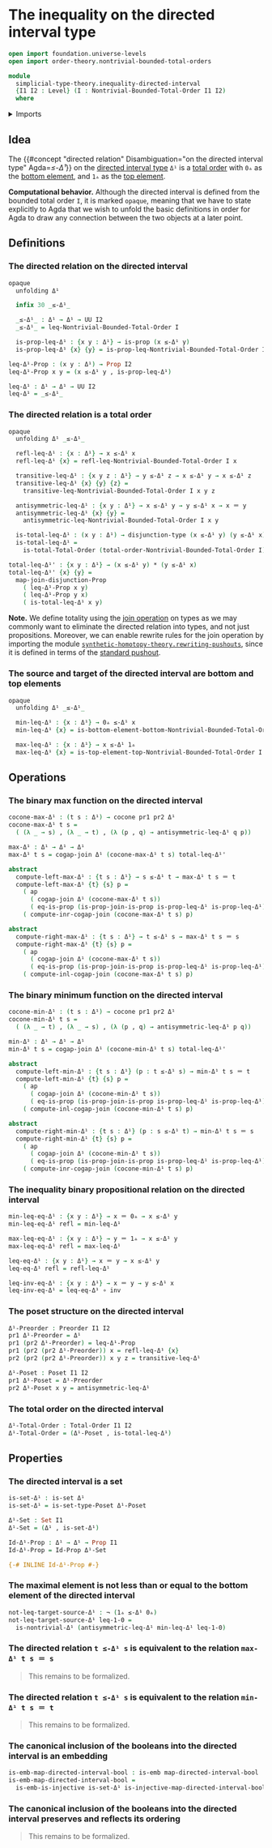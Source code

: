 # The inequality on the directed interval type

```agda
open import foundation.universe-levels
open import order-theory.nontrivial-bounded-total-orders

module
  simplicial-type-theory.inequality-directed-interval
  {I1 I2 : Level} (I : Nontrivial-Bounded-Total-Order I1 I2)
  where
```

<details><summary>Imports</summary>

```agda
open import foundation.action-on-identifications-functions
open import foundation.cartesian-product-types
open import foundation.coproduct-types
open import foundation.dependent-pair-types
open import foundation.disjunction
open import foundation.embeddings
open import foundation.function-types
open import foundation.homotopies
open import foundation.identity-types
open import foundation.injective-maps
open import foundation.negated-equality
open import foundation.negation
open import foundation.propositions
open import foundation.sets
open import foundation.universe-levels

open import order-theory.posets
open import order-theory.preorders
open import order-theory.total-orders

open import simplicial-type-theory.directed-interval I

open import synthetic-homotopy-theory.cocones-under-spans
open import synthetic-homotopy-theory.joins-of-types
```

</details>

## Idea

The
{{#concept "directed relation" Disambiguation="on the directed interval type" Agda=_≤-Δ¹_}}
on the [directed interval type](simplicial-type-theory.directed-interval.md)
`Δ¹` is a [total order](order-theory.total-orders.md) with `0▵` as the
[bottom element](order-theory.bottom-elements-posets.md), and `1▵` as the
[top element](order-theory.top-elements-posets.md).

**Computational behavior.** Although the directed interval is defined from the
bounded total order `I`, it is marked `opaque`, meaning that we have to state
explicitly to Agda that we wish to unfold the basic definitions in order for
Agda to draw any connection between the two objects at a later point.

## Definitions

### The directed relation on the directed interval

```agda
opaque
  unfolding Δ¹

  infix 30 _≤-Δ¹_

  _≤-Δ¹_ : Δ¹ → Δ¹ → UU I2
  _≤-Δ¹_ = leq-Nontrivial-Bounded-Total-Order I

  is-prop-leq-Δ¹ : {x y : Δ¹} → is-prop (x ≤-Δ¹ y)
  is-prop-leq-Δ¹ {x} {y} = is-prop-leq-Nontrivial-Bounded-Total-Order I x y

leq-Δ¹-Prop : (x y : Δ¹) → Prop I2
leq-Δ¹-Prop x y = (x ≤-Δ¹ y , is-prop-leq-Δ¹)

leq-Δ¹ : Δ¹ → Δ¹ → UU I2
leq-Δ¹ = _≤-Δ¹_
```

### The directed relation is a total order

```agda
opaque
  unfolding Δ¹ _≤-Δ¹_

  refl-leq-Δ¹ : {x : Δ¹} → x ≤-Δ¹ x
  refl-leq-Δ¹ {x} = refl-leq-Nontrivial-Bounded-Total-Order I x

  transitive-leq-Δ¹ : {x y z : Δ¹} → y ≤-Δ¹ z → x ≤-Δ¹ y → x ≤-Δ¹ z
  transitive-leq-Δ¹ {x} {y} {z} =
    transitive-leq-Nontrivial-Bounded-Total-Order I x y z

  antisymmetric-leq-Δ¹ : {x y : Δ¹} → x ≤-Δ¹ y → y ≤-Δ¹ x → x ＝ y
  antisymmetric-leq-Δ¹ {x} {y} =
    antisymmetric-leq-Nontrivial-Bounded-Total-Order I x y

  is-total-leq-Δ¹ : (x y : Δ¹) → disjunction-type (x ≤-Δ¹ y) (y ≤-Δ¹ x)
  is-total-leq-Δ¹ =
    is-total-Total-Order (total-order-Nontrivial-Bounded-Total-Order I)

total-leq-Δ¹' : {x y : Δ¹} → (x ≤-Δ¹ y) * (y ≤-Δ¹ x)
total-leq-Δ¹' {x} {y} =
  map-join-disjunction-Prop
    ( leq-Δ¹-Prop x y)
    ( leq-Δ¹-Prop y x)
    ( is-total-leq-Δ¹ x y)
```

**Note.** We define totality using the
[join operation](synthetic-homotopy-theory.joins-of-types.md) on types as we may
commonly want to eliminate the directed relation into types, and not just
propositions. Moreover, we can enable rewrite rules for the join operation by
importing the module
[`synthetic-homotopy-theory.rewriting-pushouts`](synthetic-homotopy-theory.rewriting-pushouts.md),
since it is defined in terms of the
[standard pushout](synthetic-homotopy-theory.pushouts.md).

### The source and target of the directed interval are bottom and top elements

```agda
opaque
  unfolding Δ¹ _≤-Δ¹_

  min-leq-Δ¹ : {x : Δ¹} → 0▵ ≤-Δ¹ x
  min-leq-Δ¹ {x} = is-bottom-element-bottom-Nontrivial-Bounded-Total-Order I x

  max-leq-Δ¹ : {x : Δ¹} → x ≤-Δ¹ 1▵
  max-leq-Δ¹ {x} = is-top-element-top-Nontrivial-Bounded-Total-Order I x
```

## Operations

### The binary max function on the directed interval

```agda
cocone-max-Δ¹ : (t s : Δ¹) → cocone pr1 pr2 Δ¹
cocone-max-Δ¹ t s =
  ( (λ _ → s) , (λ _ → t) , (λ (p , q) → antisymmetric-leq-Δ¹ q p))

max-Δ¹ : Δ¹ → Δ¹ → Δ¹
max-Δ¹ t s = cogap-join Δ¹ (cocone-max-Δ¹ t s) total-leq-Δ¹'

abstract
  compute-left-max-Δ¹ : {t s : Δ¹} → s ≤-Δ¹ t → max-Δ¹ t s ＝ t
  compute-left-max-Δ¹ {t} {s} p =
    ( ap
      ( cogap-join Δ¹ (cocone-max-Δ¹ t s))
      ( eq-is-prop (is-prop-join-is-prop is-prop-leq-Δ¹ is-prop-leq-Δ¹))) ∙
    ( compute-inr-cogap-join (cocone-max-Δ¹ t s) p)

abstract
  compute-right-max-Δ¹ : {t s : Δ¹} → t ≤-Δ¹ s → max-Δ¹ t s ＝ s
  compute-right-max-Δ¹ {t} {s} p =
    ( ap
      ( cogap-join Δ¹ (cocone-max-Δ¹ t s))
      ( eq-is-prop (is-prop-join-is-prop is-prop-leq-Δ¹ is-prop-leq-Δ¹))) ∙
    ( compute-inl-cogap-join (cocone-max-Δ¹ t s) p)
```

### The binary minimum function on the directed interval

```agda
cocone-min-Δ¹ : (t s : Δ¹) → cocone pr1 pr2 Δ¹
cocone-min-Δ¹ t s =
  ( (λ _ → t) , (λ _ → s) , (λ (p , q) → antisymmetric-leq-Δ¹ p q))

min-Δ¹ : Δ¹ → Δ¹ → Δ¹
min-Δ¹ t s = cogap-join Δ¹ (cocone-min-Δ¹ t s) total-leq-Δ¹'

abstract
  compute-left-min-Δ¹ : {t s : Δ¹} (p : t ≤-Δ¹ s) → min-Δ¹ t s ＝ t
  compute-left-min-Δ¹ {t} {s} p =
    ( ap
      ( cogap-join Δ¹ (cocone-min-Δ¹ t s))
      ( eq-is-prop (is-prop-join-is-prop is-prop-leq-Δ¹ is-prop-leq-Δ¹))) ∙
    ( compute-inl-cogap-join (cocone-min-Δ¹ t s) p)

abstract
  compute-right-min-Δ¹ : {t s : Δ¹} (p : s ≤-Δ¹ t) → min-Δ¹ t s ＝ s
  compute-right-min-Δ¹ {t} {s} p =
    ( ap
      ( cogap-join Δ¹ (cocone-min-Δ¹ t s))
      ( eq-is-prop (is-prop-join-is-prop is-prop-leq-Δ¹ is-prop-leq-Δ¹))) ∙
    ( compute-inr-cogap-join (cocone-min-Δ¹ t s) p)
```

### The inequality binary propositional relation on the directed interval

```agda
min-leq-eq-Δ¹ : {x y : Δ¹} → x ＝ 0▵ → x ≤-Δ¹ y
min-leq-eq-Δ¹ refl = min-leq-Δ¹

max-leq-eq-Δ¹ : {x y : Δ¹} → y ＝ 1▵ → x ≤-Δ¹ y
max-leq-eq-Δ¹ refl = max-leq-Δ¹

leq-eq-Δ¹ : {x y : Δ¹} → x ＝ y → x ≤-Δ¹ y
leq-eq-Δ¹ refl = refl-leq-Δ¹

leq-inv-eq-Δ¹ : {x y : Δ¹} → x ＝ y → y ≤-Δ¹ x
leq-inv-eq-Δ¹ = leq-eq-Δ¹ ∘ inv
```

### The poset structure on the directed interval

```agda
Δ¹-Preorder : Preorder I1 I2
pr1 Δ¹-Preorder = Δ¹
pr1 (pr2 Δ¹-Preorder) = leq-Δ¹-Prop
pr1 (pr2 (pr2 Δ¹-Preorder)) x = refl-leq-Δ¹ {x}
pr2 (pr2 (pr2 Δ¹-Preorder)) x y z = transitive-leq-Δ¹

Δ¹-Poset : Poset I1 I2
pr1 Δ¹-Poset = Δ¹-Preorder
pr2 Δ¹-Poset x y = antisymmetric-leq-Δ¹
```

### The total order on the directed interval

```agda
Δ¹-Total-Order : Total-Order I1 I2
Δ¹-Total-Order = (Δ¹-Poset , is-total-leq-Δ¹)
```

## Properties

### The directed interval is a set

```agda
is-set-Δ¹ : is-set Δ¹
is-set-Δ¹ = is-set-type-Poset Δ¹-Poset

Δ¹-Set : Set I1
Δ¹-Set = (Δ¹ , is-set-Δ¹)

Id-Δ¹-Prop : Δ¹ → Δ¹ → Prop I1
Id-Δ¹-Prop = Id-Prop Δ¹-Set

{-# INLINE Id-Δ¹-Prop #-}
```

### The maximal element is not less than or equal to the bottom element of the directed interval

```agda
not-leq-target-source-Δ¹ : ¬ (1▵ ≤-Δ¹ 0▵)
not-leq-target-source-Δ¹ leq-1-0 =
  is-nontrivial-Δ¹ (antisymmetric-leq-Δ¹ min-leq-Δ¹ leq-1-0)
```

### The directed relation `t ≤-Δ¹ s` is equivalent to the relation `max-Δ¹ t s ＝ s`

> This remains to be formalized.

### The directed relation `t ≤-Δ¹ s` is equivalent to the relation `min-Δ¹ t s ＝ t`

> This remains to be formalized.

### The canonical inclusion of the booleans into the directed interval is an embedding

```agda
is-emb-map-directed-interval-bool : is-emb map-directed-interval-bool
is-emb-map-directed-interval-bool =
  is-emb-is-injective is-set-Δ¹ is-injective-map-directed-interval-bool
```

### The canonical inclusion of the booleans into the directed interval preserves and reflects its ordering

> This remains to be formalized.
